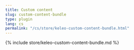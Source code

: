 ```yaml
---
title: Custom content
slug: custom-content-bundle
type: plugin
lang: cs
permalink: "/cs/store/keleo-custom-content-bundle.html"
---
```


{% include store/keleo-custom-content-bundle.md %}
